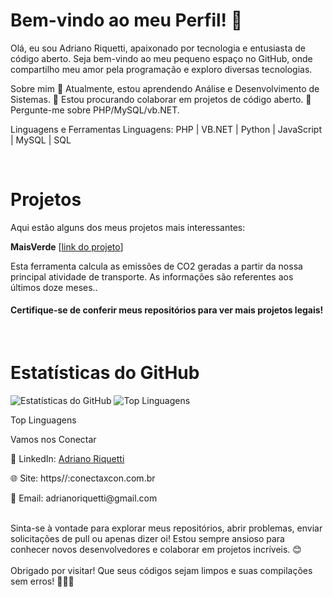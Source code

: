 # Bem-vindo ao meu Perfil! 👋

Olá, eu sou Adriano Riquetti, apaixonado por tecnologia e entusiasta de código aberto. Seja bem-vindo ao meu pequeno espaço no GitHub, onde compartilho meu amor pela programação e exploro diversas tecnologias.

Sobre mim
🌱 Atualmente, estou aprendendo Análise e Desenvolvimento de Sistemas.
👯 Estou procurando colaborar em projetos de código aberto.
💬 Pergunte-me sobre PHP/MySQL/vb.NET.

Linguagens e Ferramentas
Linguagens: PHP | VB.NET | Python | JavaScript | MySQL | SQL

<br />

<h1>Projetos</h1>
Aqui estão alguns dos meus projetos mais interessantes:

<br />
<p><strong>MaisVerde</strong> [<a href="https://maisverde.carsten.com.br">link do projeto</a>]</p>
<p>Esta ferramenta calcula as emissões de CO2 geradas a partir da nossa principal atividade de transporte. As informações são referentes aos últimos doze meses..</p>



<h4>Certifique-se de conferir meus repositórios para ver mais projetos legais!</h4>
<br />

<h1>Estatísticas do GitHub</h1>

<img src="https://github-readme-stats.vercel.app/api?username=riquetti95&amp;show_icons=true&amp;count_private=true&amp;hide=prs&amp;theme=radical" alt="Estatísticas do GitHub">
<img src="https://github-readme-stats.vercel.app/api/top-langs/?username=riquetti95&amp;layout=compact&amp;theme=radical" alt="Top Linguagens">

Top Linguagens

Vamos nos Conectar
<p>💼 LinkedIn: <a href="https://www.linkedin.com/in/adriano-riquetti/" >Adriano Riquetti</a></p>
<p>🌐 Site: https//:conectaxcon.com.br</p>
<p>📧 Email: adrianoriquetti@gmail.com</p>

<br />
Sinta-se à vontade para explorar meus repositórios, abrir problemas, enviar solicitações de pull ou apenas dizer oi! Estou sempre ansioso para conhecer novos desenvolvedores e colaborar em projetos incríveis. 😊
<br />
<br />
Obrigado por visitar! Que seus códigos sejam limpos e suas compilações sem erros! 👨‍💻✨
